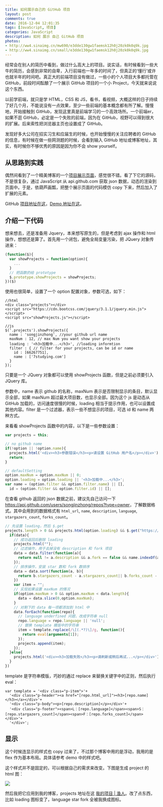 ```yaml
---
title: 如何展示自己的 GitHub 项目
layout: post
comments: true
date: 2016-12-04 12:01:35
tags: [JavaScript, 项目]
categories: JavaScript
description: 如何 展示 自己 GitHub 项目
photos:
- http://ww4.sinaimg.cn/mw690/e3dde130gw1faemsk12h0j20zk0k0q9k.jpg
- http://ww4.sinaimg.cn/small/e3dde130gw1faemsk12h0j20zk0k0q9k.jpg
---
```

经常会在别人的简历中看到，做过什么高大上的项目。说实话，有时候看到一些大牛的简历，会感到非常的自卑，入行前端也一年多的时间了，但真正的‘懂行’或许也就半年的时间吧。真正大的前端项目没有做过，一些小的个人项目大多都托管在 GitHub，前段时间酝酿了一个展示 GitHub 项目的一个小 Project，今天就来说说这个东西。

<!--more-->

以前学前端，就只是学 HTML，CSS 和 JS，看书，看视频，大概这样的日子持续了好几个月，不能说没有一点效果，至少一些前端的基本概念都有所了解。慢慢地，开始接触到 GitHub，发现这里真是前端学习的一个高效场所。一个前端er，如果不逛 GitHub，必定是一个失败的前端，因为在 GitHub，视野可以得到很大的扩展。后来索性把浏览器主页也设置成了 GitHub。

发现好多大公司在招实习生和应届生的时候，也开始慢慢的关注应聘者的 GitHub 的信息，有时候在做一些网测题的时候，会看到输入 GitHub 地址或博客地址，其实，有时候你不够优秀的原因是因为你不会 show yourself。

## 从思路到实践

偶然间看到了一个精美博客的一个[项目展示页面](https://lufficc.com/projects)，感觉很不错。看了下它的源码，不是很复杂，通过 JavaScript 从 api.github.com 获取 json 数据，动态的渲染到页面中。于是，依葫芦画瓢，把整个展示页面的代码模仿 copy 下来，然后加入了扩展的元素。

GitHub [项目地址在这](https://github.com/songjinzhong/showGitHubProjects)，[Demo 地址在这](https://songjinzhong.github.io/showGitHubProjects/demo/)。

## 介绍一下代码

想来想去，还是准备用 Jquery，本来想写原生的，但是考虑到 ajax 操作和 html 操作，想想还是算了。首先用一个闭包，避免全局变量污染，把 JQuery 对象传进来：

```javascript
(function($){
  var showProjects = function(option){
    ...
  }
  // 把函数扔给 prototype
  $.prototype.showProjects = showProjects;
})($)
```

使用也很简单，设置了一个 option 配置对象，参数可选，如下：

```
//html
<div class="projects"></div>
<script src="https://cdn.bootcss.com/jquery/3.1.1/jquery.min.js"></script>
<script src="showProjects.js"></script>

//js
$('.projects').showProjects({
  name : 'songjinzhong', //your github url name
  maxNum : 12, // max Num you want show your projects
  loading : '<h3>加载中...</h3>', //loading informtion
  filter : { // filter for your projects, can be id or name
    id : [66267751],
    name : ['7studying.com']
  }
});
```

只要是一个 JQuery 对象都可以使用 showProjects 函数，但是之前必须要引入 JQuery 库。

参数中，name 表示 github 的名称，maxNum 表示是否限制显示的条目，默认显示全部，如果 maxNum 超过最大项目数，也显示全部。因为这个 js 是动态从 GitHub 加载的，访问速度很慢的时候，loading 相当于提示作用，也可以设置成其他内容。filter 是一个过滤器，表示一些不想显示的项目，可选 id 和 name 两种方式。

来看看 showProjects 函数中的内容，以下是一些参数设置：

```javascript
var projects = this;

// no github name
if(!option || !option.name){
  projects.html('<div><h3>参数错误</h3><p>请设置 GitHub 用户名</p></div>');
  return;
}

// defaultSetting
option.maxNum = option.maxNum || 0;
option.loading = option.loading || '<h3>加载中...</h3>';
var name = (option.filter && option.filter.name) || [],
  id = (option.filter && option.filter.id) || [];
```

在查看 github 返回的 json 数据之前，建议先自己访问一下 [https://api.github.com/<wbr>users/songjinzhong/<wbr>repos?<wbr>type=owner](https://api.github.com/users/songjinzhong/repos?type=owner)，了解数据格式。其中会用到的数据格式有 `html_url`, `name`, `description`, `language`, `stargazers_count`, `forks_count`。

```javascript
// 先设置 loading，然后 $.get
projects.length > 0 && projects.html(option.loading) && $.get("https://api.github.com/users/"+ option.name +"/repos?type=owner", function(data){
  if(data){
    // 成功返回后删除 loading
    projects.html("");
    // 过滤操作，用于去掉没有 description 和 fork 项目
    data = data.filter(function(a){
      return null != a.description && a.fork == false && name.indexOf(a.name) == -1 && id.indexOf(a.id) == -1; 
    });
    // 排序操作，安装 star 数和 fork 数排序
    data = data.sort(function(a, b){
      return b.stargazers_count - a.stargazers_count|| b.forks_count - a.forks_count;
    })
    var item = "";
    // 实现如果设置 maxNum 的情况
    if(option.maxNum > 0 && option.maxNum < data.length){
      data = data.slice(0,option.maxNum);
    }
    // 对剩下的 data 每一项都添加到 html 中
    data.forEach(function(repo){
      // language underfined 问题，改成字符串 null
      repo.language = repo.language || 'null';
      // 替换 template 模版中的字符串
      item = template.replace(/\[(.*?)\]/g, function(){
        return eval(arguments[1]);
      });
      projects.append(item);
    });
  }else{
    projects.html('<div><h3>加载失败</h3><p>请刷新或稍后再试...</p></div>');
  }
})
```

template 是字符串模版，巧妙的通过 replace 来替换关键字中的正则，然后执行 eval：

```
var template = '<div class="p-item">'+
  '<div class="p-header"><a href="[repo.html_url]"><h3>[repo.name]</h3></a></div>'+
  '<div class="p-body"><p>[repo.description]</p></div>'+
  '<div class="p-footer"><span>L：[repo.language]</span><span>S：[repo.stargazers_count]</span><span>F：[repo.forks_count]</span></div>'+
  '</div>';
```

## 显示

这个时候连显示的样式也 copy 过来了，不过那个博客中用的是浮动，我用的是 flex 作为基本布局。具体请参考 demo 中的样式吧。

这个样式并不是固定的，可以根据自己的需求来改变。下图是生成 project 的 html 图：

![](/content/images/2016/12/p1.png)

然后我把它应用到我的博客，projects 地址在这 [我的项目 | 渔人](http://yuren.space/projects)。改了点东西，比如 loading 图标变了，language star fork 全被我换成图标。